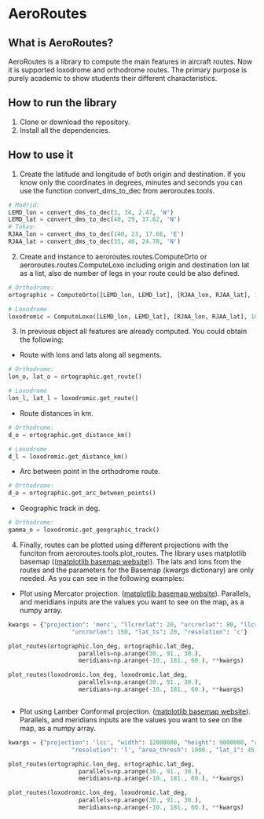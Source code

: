 # AeroRoutes


## What is AeroRoutes?
AeroRoutes is a library to compute the main features in aircraft routes. Now it is supported loxodrome and orthodrome routes. The primary purpose is purely academic to show students their different characteristics.

## How to run the library

1. Clone or download the repository.
2. Install all the dependencies.


## How to use it

1. Create the latitude and longitude of both origin and destination. If you know only the coordinates in degrees, minutes and seconds you can use the function convert_dms_to_dec from aeroroutes.tools.

```python
# Madrid:
LEMD_lon = convert_dms_to_dec(3, 34, 2.47, 'W')
LEMD_lat = convert_dms_to_dec(40, 29, 37.62, 'N')
# Tokyo:
RJAA_lon = convert_dms_to_dec(140, 23, 17.66, 'E')
RJAA_lat = convert_dms_to_dec(35, 46, 24.78, 'N')
```

2. Create and instance to aeroroutes.routes.ComputeOrto or aeroroutes.routes.ComputeLoxo including origin and destination lon lat as a list, also de number of legs in your route could be also defined.

```python
# Orthodrome:
ortographic = ComputeOrto([LEMD_lon, LEMD_lat], [RJAA_lon, RJAA_lat], 100)

# Loxodrome
loxodromic = ComputeLoxo([LEMD_lon, LEMD_lat], [RJAA_lon, RJAA_lat], 100)

```

3. In previous object all features are already computed. You could obtain the following:

- Route with lons and lats along all segments.

```python
# Orthodrome:
lon_o, lat_o = ortographic.get_route()

# Loxodrome
lon_l, lat_l = loxodromic.get_route()

```

- Route distances in km.

```python
# Orthodrome:
d_o = ortographic.get_distance_km()

# Loxodrome
d_l = loxodromic.get_distance_km()

```

- Arc between point in the orthodrome route.

```python
# Orthodrome:
d_o = ortographic.get_arc_between_points()

```

- Geographic track in deg.

```python
# Orthodrome:
gamma_o = loxodromic.get_geographic_track()

```

4. Finally, routes can be plotted using different projections with the funciton from aeroroutes.tools.plot_routes. The library uses matplotlib basemap (([matplotlib basemap website](https://matplotlib.org/basemap/users/))). The lats and lons from the routes and the parameters for the Basemap (kwargs dictionary) are only needed. As you can see in the following examples:

- Plot using Mercator projection. ([matplotlib basemap website](https://matplotlib.org/basemap/users/merc.html)). Parallels, and meridians inputs are the values you want to see on the map, as a numpy array.

```python
kwargs = {"projection": 'merc', "llcrnrlat": 20, "urcrnrlat": 80, "llcrnrlon": -20,
                  "urcrnrlon": 150, "lat_ts": 20, "resolution": 'c'}

plot_routes(ortographic.lon_deg, ortographic.lat_deg,
                    parallels=np.arange(30., 91., 30.),
                    meridians=np.arange(-10., 181., 60.), **kwargs)

plot_routes(loxodromic.lon_deg, loxodromic.lat_deg,
                    parallels=np.arange(30., 91., 30.),
                    meridians=np.arange(-10., 181., 60.), **kwargs)



```

- Plot using Lamber Conformal projection. ([matplotlib basemap website](https://matplotlib.org/basemap/users/lcc.html)). Parallels, and meridians inputs are the values you want to see on the map, as a numpy array.

```python
kwargs = {"projection": 'lcc', "width": 12000000, "height": 9000000, "rsphere": (6378137.00, 6356752.3142),
                  "resolution": 'l', "area_thresh": 1000., "lat_1": 45, "lat_2": 55, "lat_0": 50, "lon_0": 80.}

plot_routes(ortographic.lon_deg, ortographic.lat_deg,
                    parallels=np.arange(30., 91., 30.),
                    meridians=np.arange(-10., 181., 60.), **kwargs)

plot_routes(loxodromic.lon_deg, loxodromic.lat_deg,
                    parallels=np.arange(30., 91., 30.),
                    meridians=np.arange(-10., 181., 60.), **kwargs)

```
